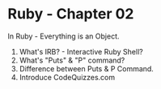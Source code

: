 # Ruby - Chapter 02

In Ruby - Everything is an Object.

1. What's IRB? - Interactive Ruby Shell?
2. What's "Puts" & "P" command?
3. Difference between Puts & P Command.
4. Introduce CodeQuizzes.com
